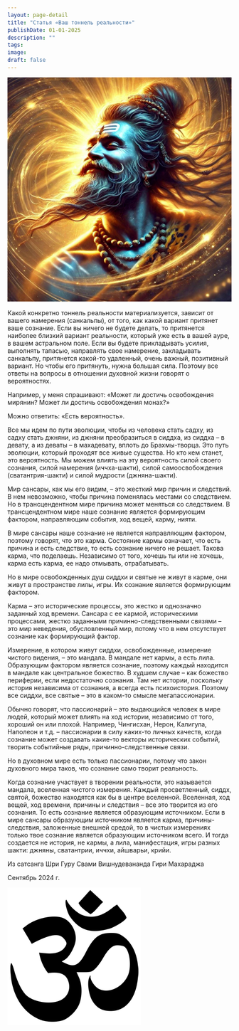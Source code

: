```yaml
---
layout: page-detail
title: "Статья «Ваш тоннель реальности»"
publishDate: 01-01-2025
description: ""
tags:
image:
draft: false
---
```


  
![Шивайогин](/upload/medialibrary/2de/snlfpvk3s4smql2clucnpvpdepy227s8.jpg "Шивайогин")  

  
 Какой конкретно тоннель реальности материализуется, зависит от вашего намерения (санкальпы), от того, как какой вариант притянет ваше сознание. Если вы ничего не будете делать, то притянется наиболее близкий вариант реальности, который уже есть в вашей ауре, в вашем астральном поле. Если вы будете прикладывать усилия, выполнять тапасью, направлять свое намерение, закладывать санкальпу, притянется какой-то удаленный, очень важный, позитивный вариант. Но чтобы его притянуть, нужна большая сила. Поэтому все ответы на вопросы в отношении духовной жизни говорят о вероятностях.

 Например, у меня спрашивают: «Может ли достичь освобождения мирянин? Может ли достичь освобождения монах?»

 Можно ответить: «Есть вероятность».

 Все мы идем по пути эволюции, чтобы из человека стать садху, из садху стать джняни, из джняни преобразиться в сиддха, из сиддха – в девату, а из деваты – в махадевату, вплоть до Брахмы-творца. Это путь эволюции, который проходят все живые существа. Но кто кем станет, это вероятность. Мы можем влиять на эту вероятность силой своего сознания, силой намерения (иччха-шакти), силой самоосвобождения (сватантрия-шакти) и силой мудрости (джняна-шакти). 

 Мир сансары, как мы его видим, – это жесткий мир причин и следствий. В нем невозможно, чтобы причина поменялась местами со следствием. Но в трансцендентном мире причина может меняться со следствием. В трансцендентном мире наше сознание является формирующим фактором, направляющим события, ход вещей, карму, нияти.

 В мире сансары наше сознание не является направляющим фактором, поэтому говорят, что это карма. Состояние кармы означает, что есть причина и есть следствие, то есть сознание ничего не решает. Такова карма, что поделаешь. Независимо от того, хочешь ты или не хочешь, карма есть карма, ее надо отмывать, отрабатывать.

 Но в мире освобожденных душ сиддхи и святые не живут в карме, они живут в пространстве лилы, игры. Их сознание является формирующим фактором.

 Карма – это исторические процессы, это жестко и однозначно заданный ход времени. Сансара с ее кармой, историческими процессами, жестко заданными причинно-следственными связями – это мир неведения, обусловленный мир, потому что в нем отсутствует сознание как формирующий фактор.

 Измерение, в котором живут сиддхи, освобожденные, измерение чистого видения, – это мандала. В мандале нет кармы, а есть лила. Образующим фактором является сознание, поэтому каждый находится в мандале как центральное божество. В худшем случае – как божество периферии, если недостаточно сознания. Там нет истории, поскольку история независима от сознания, а всегда есть психоистория. Поэтому все сиддхи, все святые – это в каком-то смысле мегапассионарии.

 Обычно говорят, что пассионарий – это выдающийся человек в мире людей, который может влиять на ход истории, независимо от того, хороший он или плохой. Например, Чингисхан, Нерон, Калигула, Наполеон и т.д. – пассионарии в силу каких-то личных качеств, когда сознание может создавать какие-то векторы исторических событий, творить событийные ряды, причинно-следственные связи.

 Но в духовном мире есть только пассионарии, потому что закон духовного мира таков, что сознание само творит реальность. 

 Когда сознание участвует в творении реальности, это называется мандала, вселенная чистого измерения. Каждый просветленный, сиддх, святой, божество находятся как бы в центре вселенной. Вселенная, ход вещей, ход времени, причины и следствия – все это творится из его сознания. То есть сознание является образующим источником. Если в мире сансары образующим источником является карма, причины-следствия, заложенные внешней средой, то в чистых измерениях только твое сознание является образующим источником всего. И тогда создается не история, не кармы, а лила, манифестация, игры разных шакти: джняны, сватантрии, иччхи, айшварьи, крийи.

  
 Из сатсанга Шри Гуру Свами Вишнудевананда Гири Махараджа

 Сентябрь 2024 г.

![Ом](/upload/medialibrary/4e5/4e59138d7f13f8137afb77ab8ee41988.png) 
